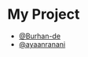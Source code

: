 # My Project
- [@Burhan-de](https://github.com/Burhan-de)
- [@ayaanranani](https://github.com/ayaanranani-de)
